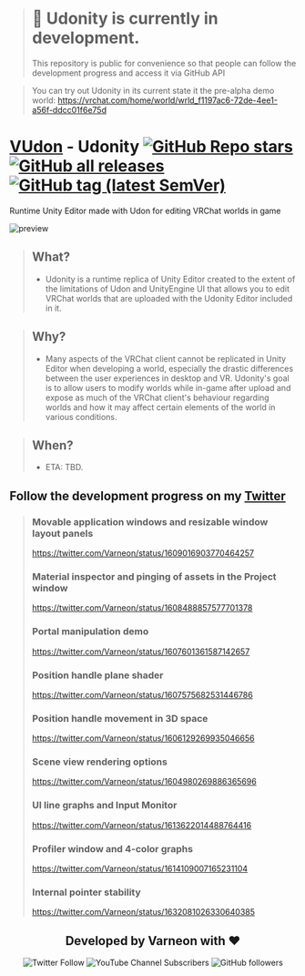 > # :construction: Udonity is currently in development.
> This repository is public for convenience so that people can follow the development progress and access it via GitHub API

> You can try out Udonity in its current state it the pre-alpha demo world: https://vrchat.com/home/world/wrld_f1197ac6-72de-4ee1-a56f-ddcc01f6e75d

<div>

# [VUdon](https://github.com/Varneon/VUdon) - Udonity [![GitHub Repo stars](https://img.shields.io/github/stars/Varneon/VUdon-Udonity?style=flat&label=Stars)](https://github.com/Varneon/VUdon-Udonity/stargazers) [![GitHub all releases](https://img.shields.io/github/downloads/Varneon/VUdon-Udonity/total?color=blue&label=Downloads&style=flat)](https://github.com/Varneon/VUdon-Udonity/releases) [![GitHub tag (latest SemVer)](https://img.shields.io/github/v/tag/Varneon/VUdon-Udonity?color=blue&label=Release&sort=semver&style=flat)](https://github.com/Varneon/VUdon-Udonity/releases/latest)

</div>

Runtime Unity Editor made with Udon for editing VRChat worlds in game

![preview](https://user-images.githubusercontent.com/26690821/210047940-861fa131-51e3-42c0-9e81-b4148ed5345e.png)

> ## What?
> * Udonity is a runtime replica of Unity Editor created to the extent of the limitations of Udon and UnityEngine UI that allows you to edit VRChat worlds that are uploaded with the Udonity Editor included in it.

> ## Why?
> * Many aspects of the VRChat client cannot be replicated in Unity Editor when developing a world, especially the drastic differences between the user experiences in desktop and VR. Udonity's goal is to allow users to modify worlds while in-game after upload and expose as much of the VRChat client's behaviour regarding worlds and how it may affect certain elements of the world in various conditions.

> ## When?
> * ETA: TBD.

## Follow the development progress on my [Twitter](https://twitter.com/Varneon)
> ### Movable application windows and resizable window layout panels
> https://twitter.com/Varneon/status/1609016903770464257
> ### Material inspector and pinging of assets in the Project window
> https://twitter.com/Varneon/status/1608488857577701378
> ### Portal manipulation demo
> https://twitter.com/Varneon/status/1607601361587142657
> ### Position handle plane shader
> https://twitter.com/Varneon/status/1607575682531446786
> ### Position handle movement in 3D space
> https://twitter.com/Varneon/status/1606129269935046656
> ### Scene view rendering options
> https://twitter.com/Varneon/status/1604980269886365696
> ### UI line graphs and Input Monitor
> https://twitter.com/Varneon/status/1613622014488764416
> ### Profiler window and 4-color graphs
> https://twitter.com/Varneon/status/1614109007165231104
> ### Internal pointer stability
> https://twitter.com/Varneon/status/1632081026330640385

<div align="center">

## Developed by Varneon with :hearts:

![Twitter Follow](https://img.shields.io/twitter/follow/Varneon?color=%231c9cea&label=%40Varneon&logo=Twitter&style=for-the-badge)
![YouTube Channel Subscribers](https://img.shields.io/youtube/channel/subscribers/UCKTxeXy7gyaxr-YA9qGWOYg?color=%23FF0000&label=Varneon&logo=YouTube&style=for-the-badge)
![GitHub followers](https://img.shields.io/github/followers/Varneon?color=%23303030&label=Varneon&logo=GitHub&style=for-the-badge)

</div>
